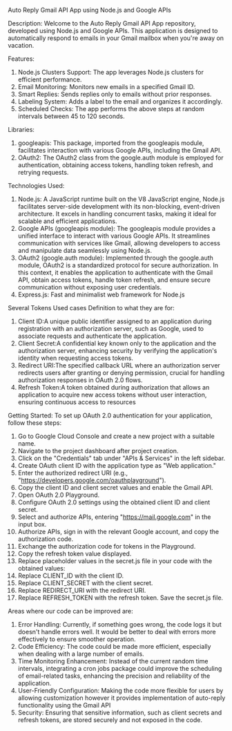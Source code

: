 Auto Reply Gmail API App using Node.js and Google APIs

Description:
Welcome to the Auto Reply Gmail API App repository, developed using Node.js and Google APIs. This application is designed to automatically respond to emails in your Gmail mailbox when you're away on vacation.

Features:
1. Node.js Clusters Support: The app leverages Node.js clusters for efficient performance.
2. Email Monitoring: Monitors new emails in a specified Gmail ID.
3. Smart Replies: Sends replies only to emails without prior responses.
4. Labeling System: Adds a label to the email and organizes it accordingly.
5. Scheduled Checks: The app performs the above steps at random intervals between 45 to 120 seconds.
   
Libraries:
1. googleapis: This package, imported from the googleapis module, facilitates interaction with various Google APIs, including the Gmail API.
2. OAuth2: The OAuth2 class from the google.auth module is employed for authentication, obtaining access tokens, handling token refresh, and retrying requests.

Technologies Used:
1. Node.js: A JavaScript runtime built on the V8 JavaScript engine, Node.js facilitates server-side development with its non-blocking, event-driven architecture. It excels in handling concurrent tasks, making it ideal for scalable and efficient applications.
2. Google APIs (googleapis module): The googleapis module provides a unified interface to interact with various Google APIs. It streamlines communication with services like Gmail, allowing developers to access and manipulate data seamlessly using Node.js.
3. OAuth2 (google.auth module): Implemented through the google.auth module, OAuth2 is a standardized protocol for secure authorization. In this context, it enables the application to authenticate with the Gmail API, obtain access tokens, handle token refresh, and ensure secure communication without exposing user credentials.
4. Express.js: Fast and minimalist web framework for Node.js

Several Tokens Used cases Definition to what they are for:
1. Client ID:A unique public identifier assigned to an application during registration with an authorization server, such as Google, used to associate requests and authenticate the application.
2. Client Secret:A confidential key known only to the application and the authorization server, enhancing security by verifying the application's identity when requesting access tokens.
3. Redirect URI:The specified callback URL where an authorization server redirects users after granting or denying permission, crucial for handling authorization responses in OAuth 2.0 flows.
4. Refresh Token:A token obtained during authorization that allows an application to acquire new access tokens without user interaction, ensuring continuous access to resources
   
Getting Started:
To set up OAuth 2.0 authentication for your application, follow these steps:

1. Go to Google Cloud Console and create a new project with a suitable name.
2. Navigate to the project dashboard after project creation.
3. Click on the "Credentials" tab under "APIs & Services" in the left sidebar.
4. Create OAuth client ID with the application type as "Web application."
5. Enter the authorized redirect URI (e.g., "https://developers.google.com/oauthplayground").
6. Copy the client ID and client secret values and enable the Gmail API.
7. Open OAuth 2.0 Playground.
8. Configure OAuth 2.0 settings using the obtained client ID and client secret.
9. Select and authorize APIs, entering "https://mail.google.com" in the input box.
10. Authorize APIs, sign in with the relevant Google account, and copy the authorization code.
11. Exchange the authorization code for tokens in the Playground.
12. Copy the refresh token value displayed.
13. Replace placeholder values in the secret.js file in your code with the obtained values:
14. Replace CLIENT_ID with the client ID.
15. Replace CLIENT_SECRET with the client secret.
16. Replace REDIRECT_URI with the redirect URI.
17. Replace REFRESH_TOKEN with the refresh token.
Save the secret.js file.

Areas where our code can be improved are:
1. Error Handling: Currently, if something goes wrong, the code logs it but doesn't handle errors well. It would be better to deal with errors more effectively to ensure smoother operation.
2. Code Efficiency: The code could be made more efficient, especially when dealing with a large number of emails.
3. Time Monitoring Enhancement: Instead of the current random time intervals, integrating a cron jobs package could improve the scheduling of email-related tasks, enhancing the precision and reliability of the application.
4. User-Friendly Configuration: Making the code more flexible for users by allowing customization however it provides implementation of auto-reply functionality using the Gmail API
5. Security: Ensuring that sensitive information, such as client secrets and refresh tokens, are stored securely and not exposed in the code.



